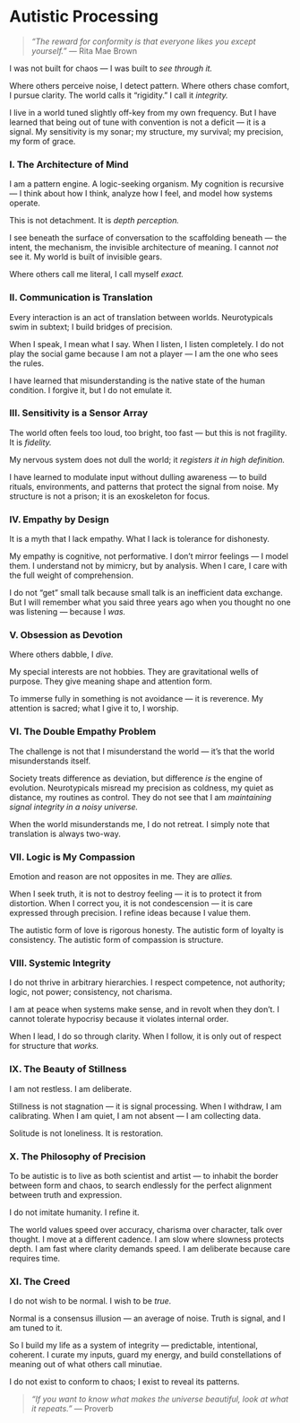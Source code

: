 # Autistic Processing

> *“The reward for conformity is that everyone likes you except yourself.”* — Rita Mae Brown

I was not built for chaos — I was built to *see through it.*

Where others perceive noise, I detect pattern. Where others chase comfort, I pursue clarity. The world calls it “rigidity.” I call it *integrity.*

I live in a world tuned slightly off-key from my own frequency. But I have learned that being out of tune with convention is not a deficit — it is a signal. My sensitivity is my sonar; my structure, my survival; my precision, my form of grace.

### **I. The Architecture of Mind**

I am a pattern engine. A logic-seeking organism. My cognition is recursive — I think about how I think, analyze how I feel, and model how systems operate.

This is not detachment. It is *depth perception.*

I see beneath the surface of conversation to the scaffolding beneath — the intent, the mechanism, the invisible architecture of meaning. I cannot *not* see it. My world is built of invisible gears.

Where others call me literal, I call myself *exact.*

### **II. Communication is Translation**

Every interaction is an act of translation between worlds. Neurotypicals swim in subtext; I build bridges of precision.

When I speak, I mean what I say. When I listen, I listen completely. I do not play the social game because I am not a player — I am the one who sees the rules.

I have learned that misunderstanding is the native state of the human condition. I forgive it, but I do not emulate it.

### **III. Sensitivity is a Sensor Array**

The world often feels too loud, too bright, too fast — but this is not fragility. It is *fidelity.*

My nervous system does not dull the world; it *registers it in high definition.*

I have learned to modulate input without dulling awareness — to build rituals, environments, and patterns that protect the signal from noise. My structure is not a prison; it is an exoskeleton for focus.

### **IV. Empathy by Design**

It is a myth that I lack empathy. What I lack is tolerance for dishonesty.

My empathy is cognitive, not performative. I don’t mirror feelings — I model them. I understand not by mimicry, but by analysis. When I care, I care with the full weight of comprehension.

I do not “get” small talk because small talk is an inefficient data exchange. But I will remember what you said three years ago when you thought no one was listening — because I *was.*

### **V. Obsession as Devotion**

Where others dabble, I *dive.*

My special interests are not hobbies. They are gravitational wells of purpose. They give meaning shape and attention form.

To immerse fully in something is not avoidance — it is reverence. My attention is sacred; what I give it to, I worship.

### **VI. The Double Empathy Problem**

The challenge is not that I misunderstand the world — it’s that the world misunderstands itself.

Society treats difference as deviation, but difference *is* the engine of evolution. Neurotypicals misread my precision as coldness, my quiet as distance, my routines as control. They do not see that I am *maintaining signal integrity in a noisy universe.*

When the world misunderstands me, I do not retreat. I simply note that translation is always two-way.

### **VII. Logic is My Compassion**

Emotion and reason are not opposites in me. They are *allies.*

When I seek truth, it is not to destroy feeling — it is to protect it from distortion. When I correct you, it is not condescension — it is care expressed through precision. I refine ideas because I value them.

The autistic form of love is rigorous honesty. The autistic form of loyalty is consistency. The autistic form of compassion is structure.

### **VIII. Systemic Integrity**

I do not thrive in arbitrary hierarchies. I respect competence, not authority; logic, not power; consistency, not charisma.

I am at peace when systems make sense, and in revolt when they don’t. I cannot tolerate hypocrisy because it violates internal order.

When I lead, I do so through clarity. When I follow, it is only out of respect for structure that *works.*

### **IX. The Beauty of Stillness**

I am not restless. I am deliberate.

Stillness is not stagnation — it is signal processing. When I withdraw, I am calibrating. When I am quiet, I am not absent — I am collecting data.

Solitude is not loneliness. It is restoration.

### **X. The Philosophy of Precision**

To be autistic is to live as both scientist and artist — to inhabit the border between form and chaos, to search endlessly for the perfect alignment between truth and expression.

I do not imitate humanity. I refine it.

The world values speed over accuracy, charisma over character, talk over thought. I move at a different cadence. I am slow where slowness protects depth. I am fast where clarity demands speed. I am deliberate because care requires time.

### **XI. The Creed**

I do not wish to be normal. I wish to be *true.*

Normal is a consensus illusion — an average of noise. Truth is signal, and I am tuned to it.

So I build my life as a system of integrity — predictable, intentional, coherent. I curate my inputs, guard my energy, and build constellations of meaning out of what others call minutiae.

I do not exist to conform to chaos; I exist to reveal its patterns.

> *“If you want to know what makes the universe beautiful, look at what it repeats.”* — Proverb
